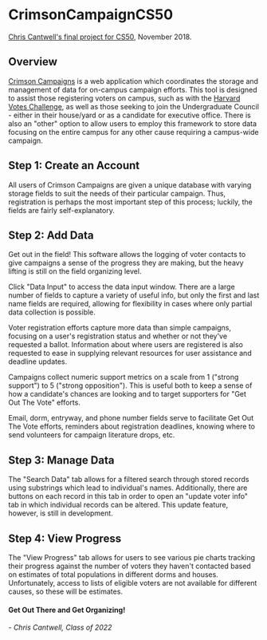 # CrimsonCampaignCS50
[Chris Cantwell's final project for CS50](https://youtu.be/6zqUo8HDWU8), November 2018.

## Overview

[Crimson Campaigns](http://crimson-campaigns.herokuapp.com/) is a web application which coordinates the storage and
management of data for on-campus campaign efforts. This tool is designed to
assist those registering voters on campus, such as with the
[Harvard Votes Challenge](https://ash.harvard.edu/vote), as well as those seeking
to join the Undergraduate Council - either in their house/yard or as a candidate
for executive office. There is also an "other" option to allow users to employ
this framework to store data focusing on the entire campus for any other cause
requiring a campus-wide campaign.

## Step 1: Create an Account

All users of Crimson Campaigns are given a unique database with varying
storage fields to suit the needs of their particular campaign. Thus, registration
is perhaps the most important step of this process; luckily, the fields are fairly
self-explanatory.

## Step 2: Add Data

Get out in the field! This software allows the logging of voter contacts to give
campaigns a sense of the progress they are making, but the heavy lifting is
still on the field organizing level.

Click "Data Input" to access the data input window. There are a large number of
fields to capture a variety of useful info, but only the first and last name fields
are required, allowing for flexibility in cases where only partial data collection
is possible.

Voter registration efforts capture more data than simple campaigns, focusing on
a user's registration status and whether or not they've requested a ballot. Information
about where users are registered is also requested to ease in supplying relevant
resources for user assistance and deadline updates.

Campaigns collect numeric support metrics on a scale from 1 ("strong support") to
5 ("strong opposition"). This is useful both to keep a sense of how a candidate's
chances are looking and to target supporters for "Get Out The Vote" efforts.

Email, dorm, entryway, and phone number fields serve to facilitate Get Out The Vote
efforts, reminders about registration deadlines, knowing where to send volunteers
for campaign literature drops, etc.

## Step 3: Manage Data

The "Search Data" tab allows for a filtered search through stored records using
substrings which lead to individual's names. Additionally, there are buttons on
each record in this tab in order to open an "update voter info" tab in which
individual records can be altered. This update feature, however, is still in development.

## Step 4: View Progress

The "View Progress" tab allows for users to see various pie charts tracking
their progress against the number of voters they haven't contacted based on
estimates of total populations in different dorms and houses. Unfortunately,
access to lists of eligible voters are not available for different causes,
so these will be estimates.

#### Get Out There and Get Organizing!
*- Chris Cantwell, Class of 2022*

